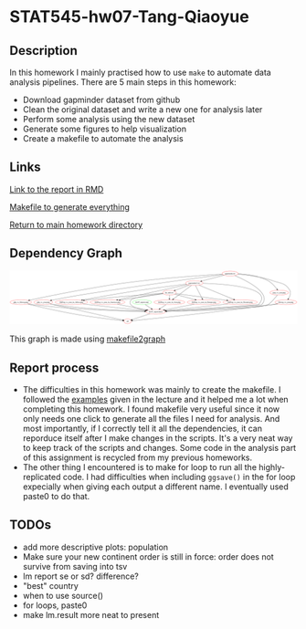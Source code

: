 # STAT545-hw07-Tang-Qiaoyue

## Description
In this homework I mainly practised how to use `make` to automate data analysis pipelines. There are 5 main steps in this homework:

- Download gapminder dataset from github
- Clean the original dataset and write a new one for analysis later
- Perform some analysis using the new dataset
- Generate some figures to help visualization
- Create a makefile to automate the analysis

## Links

[Link to the report in RMD](https://github.com/qiaoyuet/STAT545-hw07-Tang-Qiaoyue/blob/master/hw07_report.Rmd)

[Makefile to generate everything](https://github.com/qiaoyuet/STAT545-hw07-Tang-Qiaoyue/blob/master/Makefile)

[Return to main homework directory](https://github.com/qiaoyuet/STAT545-hw-Tang-Qiaoyue)

## Dependency Graph

![Dependency Graph of my Makefile](out.png)

This graph is made using [makefile2graph](https://github.com/lindenb/makefile2graph)

## Report process
- The difficulties in this homework was mainly to create the makefile. I followed the [examples](http://stat545.com/automation04_make-activity.html) given in the lecture and it helped me a lot when completing this homework. I found makefile very useful since it now only needs one click to generate all the files I need for analysis. And most importantly, if I correctly tell it all the dependencies, it can reporduce itself after I make changes in the scripts. It's a very neat way to keep track of the scripts and changes. Some code in the analysis part of this assignment is recycled from my previous homeworks. 
- The other thing I encountered is to make for loop to run all the highly-replicated code. I had difficulties when including `ggsave()` in the for loop expecially when giving each output a different name. I eventually used paste0 to do that.

## TODOs
- add more descriptive plots: population
- Make sure your new continent order is still in force: order does not survive from saving into tsv
- lm report se or sd? difference?
- "best" country
- when to use source()
- for loops, paste0
- make lm.result more neat to present
